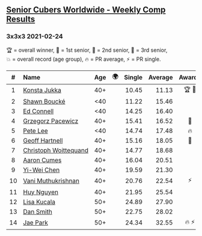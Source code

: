 <style>table {white-space: nowrap;}</style>
<link rel="stylesheet" type="text/css" href="/scw-comp/css/flags.css" />

## [Senior Cubers Worldwide - Weekly Comp Results](/scw-comp/results/)
### 3x3x3 2021-02-24

<span style="white-space: nowrap;">🏆 = overall winner</span>, <span style="white-space: nowrap;">🥇 = 1st senior</span>, <span style="white-space: nowrap;">🥈 = 2nd senior</span>, <span style="white-space: nowrap;">🥉 = 3rd senior</span>, <span style="white-space: nowrap;">💥 = overall record (age group)</span>, <span style="white-space: nowrap;">🔥 = PR average</span>, <span style="white-space: nowrap;">⚡ = PR single</span>.

| # | Name | Age | 🌍 | Single | Average | Awards | Solve 1 | Solve 2 | Solve 3 | Solve 4 | Solve 5 | Video |
| :--: | :-- | :--: | :--: | --: | --: | :--: | --: | --: | --: | --: | --: | :-- |
| 1 | [Konsta Jukka](../../persons/konsta_jukka/333.md) | 40+ | <i class="flag flag-FI" /> | 10.45 | 11.13 | 🏆 🥇 | 10.45 | 10.95 | 10.48 | 11.97 | 14.93 | [Desktop](https://www.facebook.com/events/264199631979561/permalink/272114027854788) / [Mobile](https://m.facebook.com/events/264199631979561?view=permalink&id=272114027854788) |
| 2 | [Shawn Boucké](../../persons/shawn_boucke/333.md) | <40 | <i class="flag flag-US" /> | 11.22 | 15.46 |  | 16.41 | 15.36 | 16.26 | 11.22 | 14.77 | [Desktop](https://www.facebook.com/events/256148192722702/permalink/257856055885249) / [Mobile](https://m.facebook.com/events/256148192722702?view=permalink&id=257856055885249) |
| 3 | [Ed Connell](../../persons/ed_connell/333.md) | <40 | <i class="flag flag-IE" /> | 14.25 | 16.40 |  | 17.86 | 15.89 | 14.25 | 17.44 | 15.86 | [Desktop](https://www.facebook.com/events/264199631979561/permalink/267575708308620) / [Mobile](https://m.facebook.com/events/264199631979561?view=permalink&id=267575708308620) |
| 4 | [Grzegorz Pacewicz](../../persons/grzegorz_pacewicz/333.md) | 40+ | <i class="flag flag-PL" /> | 15.41 | 16.52 | 🥈 | 16.96 | 15.41 | 16.73 | 16.22 | 16.61 | [Desktop](https://www.facebook.com/events/264199631979561/permalink/271962437869947) / [Mobile](https://m.facebook.com/events/264199631979561?view=permalink&id=271962437869947) |
| 5 | [Pete Lee](../../persons/pete_lee/333.md) | <40 | <i class="flag flag-GB" /> | 14.74 | 17.48 | 🔥 | 19.38 | 14.74 | 15.95 | 20.37 | 17.10 | [Desktop](https://www.facebook.com/events/264199631979561/permalink/268053711594153) / [Mobile](https://m.facebook.com/events/264199631979561?view=permalink&id=268053711594153) |
| 6 | [Geoff Hartnell](../../persons/geoff_hartnell/333.md) | 40+ | <i class="flag flag-GB" /> | 15.16 | 18.05 | 🥉 | 19.45 | 18.01 | 16.69 | 21.50 | 15.16 | [Desktop](https://www.facebook.com/events/264199631979561/permalink/265968548469336) / [Mobile](https://m.facebook.com/events/264199631979561?view=permalink&id=265968548469336) |
| 7 | [Christoph Woittequand](../../persons/christoph_woittequand/333.md) | 40+ | <i class="flag flag-FR" /> | 14.77 | 18.68 |  | 20.03 | 14.77 | 18.49 | 17.52 | DNF | [Desktop](https://www.facebook.com/798047139/videos/10159182287182140) / [Mobile](https://m.facebook.com/798047139/videos/10159182287182140) |
| 8 | [Aaron Cumes](../../persons/aaron_cumes/333.md) | 40+ | <i class="flag flag-GB" /> | 16.04 | 20.51 |  | 21.33 | 23.80 | 16.04 | 20.63 | 19.57 | [Desktop](https://www.facebook.com/events/264199631979561/permalink/267466934986164) / [Mobile](https://m.facebook.com/events/264199631979561?view=permalink&id=267466934986164) |
| 9 | [Yi-Wei Chen](../../persons/yi_wei_chen/333.md) | 40+ | <i class="flag flag-TW" /> | 19.59 | 21.30 |  | 21.12 | 22.11 | 20.67 | DNF | 19.59 | [Desktop](https://www.facebook.com/events/264199631979561/permalink/266697058396485) / [Mobile](https://m.facebook.com/events/264199631979561?view=permalink&id=266697058396485) |
| 10 | [Vani Muthukrishnan](../../persons/vani_muthukrishnan/333.md) | 40+ | <i class="flag flag-IN" /> | 20.76 | 22.54 | ⚡ | 23.67 | 22.39 | 22.46 | 22.78 | 20.76 | [Desktop](https://www.facebook.com/events/264199631979561/permalink/269085951490929) / [Mobile](https://m.facebook.com/events/264199631979561?view=permalink&id=269085951490929) |
| 11 | [Huy Nguyen](../../persons/huy_nguyen/333.md) | 40+ | <i class="flag flag-CA" /> | 21.95 | 25.54 |  | 21.95 | 25.66 | 24.49 | 26.48 | 30.24 | [Desktop](https://www.facebook.com/events/264199631979561/permalink/272260027840188) / [Mobile](https://m.facebook.com/events/264199631979561?view=permalink&id=272260027840188) |
| 12 | [Lisa Kucala](../../persons/lisa_kucala/333.md) | 50+ | <i class="flag flag-US" /> | 24.89 | 27.90 |  | 27.45 | 25.72 | 30.53 | 38.07 | 24.89 | [Desktop](https://www.facebook.com/events/264199631979561/permalink/269709964761861) / [Mobile](https://m.facebook.com/events/264199631979561?view=permalink&id=269709964761861) |
| 13 | [Dan Smith](../../persons/dan_smith/333.md) | 50+ | <i class="flag flag-US" /> | 22.75 | 28.02 |  | 28.50 | 28.21 | 22.75 | 28.32 | 27.54 | [Desktop](https://www.facebook.com/events/264199631979561/permalink/272355064497351) / [Mobile](https://m.facebook.com/events/264199631979561?view=permalink&id=272355064497351) |
| 14 | [Jae Park](../../persons/jae_park/333.md) | 50+ | <i class="flag flag-US" /> | 24.34 | 32.55 | 🔥 ⚡ | 33.53 | 36.43 | 38.80 | 27.68 | 24.34 | [Desktop](https://www.facebook.com/events/264199631979561/permalink/265478515185006) / [Mobile](https://m.facebook.com/events/264199631979561?view=permalink&id=265478515185006) |

<!-- Global site tag (gtag.js) - Google Analytics -->
<script async src="https://www.googletagmanager.com/gtag/js?id=UA-86348435-3"></script>
<script>window.dataLayer = window.dataLayer || []; function gtag() {dataLayer.push(arguments);} gtag('js', new Date()); gtag('config', 'UA-86348435-3');</script>
